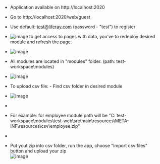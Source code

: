- Application available on http://localhost:2020
- Go to http://localhost:2020/web/guest
- Use default: test@liferay.com (password - "test") to register
- ![image](https://github.com/Ivansh96/Liferay-app-practice/assets/128375202/a549c245-ebd3-4da4-a29a-2da1aadef7b5)
 to get access to pages with data, you've to redeploy desired module and refresh the page.
- ![image](https://github.com/Ivansh96/Liferay-app-practice/assets/128375202/286059f5-c392-459e-bf68-b085bf782c8f)


- All modules are located in "modules" folder. (path: test-workspace\modules)
- ![image](https://github.com/Ivansh96/Liferay-app-practice/assets/128375202/9084445b-4406-4b0d-96c9-ea899b5bf240)

- To upload csv file: - Find csv folder in desired module
- ![image](https://github.com/Ivansh96/Liferay-app-practice/assets/128375202/e3b79286-25b6-4f65-85a0-062e1dfac32d)
- 
- For example: for employee module path will be "C: test-workspace\\modules\\test-web\\src\\main\\resources\\META-INF\\resources\\csv\\employee.zip"
- 
- Put yout zip into csv folder, run the app, choose "Import csv files" button and upload your zip                                         
  ![image](https://github.com/Ivansh96/Liferay-app-practice/assets/128375202/33188dce-21a3-4d2d-b477-e3dba9ba52f5)

